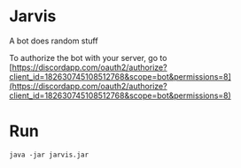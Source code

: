 Jarvis
======
A bot does random stuff

To authorize the bot with your server, go to [https://discordapp.com/oauth2/authorize?client_id=182630745108512768&scope=bot&permissions=8](https://discordapp.com/oauth2/authorize?client_id=182630745108512768&scope=bot&permissions=8)

Run
===
```
java -jar jarvis.jar
```
